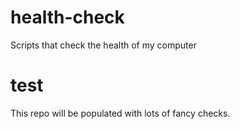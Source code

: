 # health-check
Scripts that check the health of my computer
# test

This repo will be populated with lots of fancy checks.

